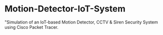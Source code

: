 # Motion-Detector-IoT-System
"Simulation of an IoT-based Motion Detector, CCTV &amp; Siren Security System using Cisco Packet Tracer.
